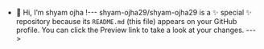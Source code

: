 - 👋 Hi, I’m shyam ojha
!---
shyam-ojha29/shyam-ojha29 is a ✨ special ✨ repository because its `README.md` (this file) appears on your GitHub profile.
You can click the Preview link to take a look at your changes.
--->
